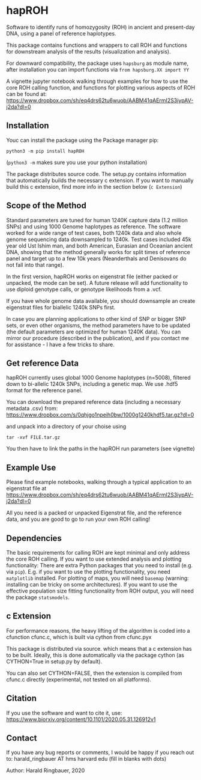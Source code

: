 # hapROH
Software to identify runs of homozygosity (ROH) in ancient and present-day DNA, using a panel of reference haplotypes.

This package contains functions and wrappers to call ROH and functions for downstream analysis of the results (visualization and analysis).

For downward compatibility, the package uses `hapsburg` as module name, after installation you can import functions via
`from hapsburg.XX import YY`

A vignette jupyter notebook walking through examples for how to use the core ROH calling function, and functions for plotting various aspects of ROH can be found at:
https://www.dropbox.com/sh/eq4drs62tu6wuob/AABM41qAErmI2S3iypAV-j2da?dl=0


## Installation
Youc can install the package using the Package manager pip:

```
python3 -m pip install hapROH
```
(`python3 -m` makes sure you use your python installation)


The package distributes source code. The setup.py contains information that automatically builds the necessary c extension.
If you want to manually build this c extension, find more info in the section below (`c Extension`)

## Scope of the Method
Standard parameters are tuned for human 1240K capture data (1.2 million SNPs) and using 1000 Genome haplotypes as reference. The software worked for a wide range of test cases, both 1240k data and also whole genome sequencing data downsampled to 1240k. Test cases included 45k year old Ust Ishim man, and both American, Eurasian and Oceanian ancient DNA, showing that the method generally works for split times of reference panel and target up to a few 10k years (Neanderthals and Denisovans do not fall into that range).

In the first version, hapROH works on eigenstrat file (either packed or unpacked, the mode can be set). A future release will add functionality to use diploid genotype calls, or genotype likelihoods from a .vcf.

If you have whole genome data available, you should downsample an create eigenstrat files for biallelic 1240k SNPs first.

In case you are planning applications to other kind of SNP or bigger SNP sets, or even other organisms, the method parameters have to be updated (the default parameters are optimized for human 1240K data). You can mirror our procedure (described in the publication), and if you contact me for assistance - I have a few tricks to share.


## Get reference Data
hapROH currently uses global 1000 Genome haplotypes (n=5008), filtered down to bi-allelic 1240k SNPs, including a genetic map. 
We use .hdf5 format for the reference panel.

You can download the prepared reference data (including a necessary metadata .csv) from:  
https://www.dropbox.com/s/0qhjgo1npeih0bw/1000g1240khdf5.tar.gz?dl=0

and unpack into a directory of your choise using 

```
tar -xvf FILE.tar.gz
```

You then have to link the paths in the hapROH run parameters (see vignette)


## Example Use
Please find example notebooks, walking through a typical application to an eigenstrat file at
https://www.dropbox.com/sh/eq4drs62tu6wuob/AABM41qAErmI2S3iypAV-j2da?dl=0

All you need is a packed or unpacked Eigenstrat file, and the reference data, and you are good to go to run your own ROH calling!


## Dependencies
The basic requirements for calling ROH are kept minimal and only address the core ROH calling. If you want to use extended analysis and plotting functionality: There are extra Python packages that you need to install (e.g. via `pip`). E.g. if you want to use the plotting functionality, you need `matplotlib` installed. For plotting of maps, you will need `basemap` (warning: installing can be tricky on some architectures). If you want to use the effective population size fitting functionality from ROH output, you will need the package `statsmodels`.


## c Extension
For performance reasons, the heavy lifting of the algorithm is coded into a cfunction cfunc.c, which is built via cython from cfunc.pyx

This package is distributed via source. which means that a c extension has to be built. Ideally, this is done automatically via the package cython (as CYTHON=True in setup.py by default).

You can also set CYTHON=FALSE, then the extension is compiled from cfunc.c directly (experimental, not tested on all platforms).


## Citation
If you use the software and want to cite it, use:
https://www.biorxiv.org/content/10.1101/2020.05.31.126912v1

## Contact
If you have any bug reports or comments, I would be happy if you reach out to:
harald_ringbauer AT hms harvard edu
(fill in blanks with dots)

Author:
Harald Ringbauer, 2020







